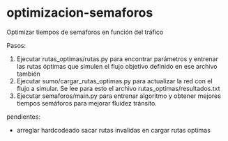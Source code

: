 # optimizacion-semaforos
Optimizar tiempos de semáforos en función del tráfico

Pasos: 
1. Ejecutar rutas_optimas/rutas.py para encontrar parámetros y entrenar las rutas óptimas que simulen el flujo objetivo definido en ese archivo también
2. Ejecutar sumo/cargar_rutas_optimas.py para actualizar la red con el flujo a simular. Se lee para esto el archivo rutas_optimas/resultados.txt
3. Ejecutar semaforos/main.py para entrenar algoritmo y obtener mejores tiempos semáforos para mejorar fluidez tránsito.

pendientes: 
- arreglar hardcodeado sacar rutas invalidas en cargar rutas optimas
